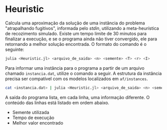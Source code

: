 # Heuristic

Calcula uma aproximação da solução de uma instância do problema "atrapalhando fugitivos", informada pelo *stdin*, utilizando a meta-heurística de recozimento simulado. Existe um tempo limite de 30 minutos para finalizar a execução, e se o programa ainda não tiver convergido, ele para retornando a melhor solução encontrada. O formato do comando é o seguinte:

```bash
julia <Heuristic.jl> <arquivo_de_saida> <n> <semente> <T> <r> <I>
```

Para informar uma instância para o programa a partir de um arquivo chamado `instancia.dat`, utilize o comando a seguir. A estrutura da instância precisa ser compatível com os modelos localizados em `af/instances`.

```bash
cat <instancia.dat> | julia <Heuristic.jl> <arquivo_de_saida> <n> <semente> <T> <r> <I>
```

A saída do programa lista, em cada linha, uma informação diferente. O conteúdo das linhas está listado em ordem abaixo.

- Semente utilizada
- Tempo de execução
- Melhor valor encontrado